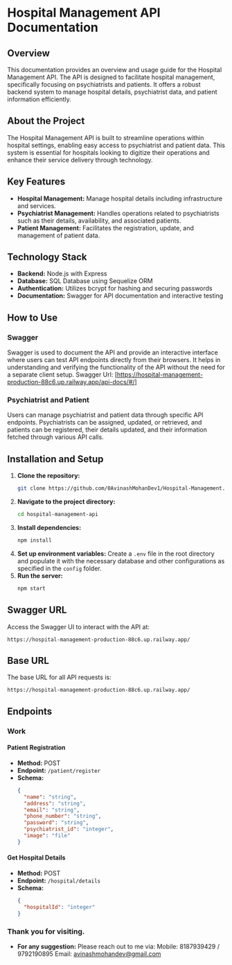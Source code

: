 # Hospital Management API Documentation

## Overview

This documentation provides an overview and usage guide for the Hospital Management API. The API is designed to facilitate hospital management, specifically focusing on psychiatrists and patients. It offers a robust backend system to manage hospital details, psychiatrist data, and patient information efficiently.

## About the Project

The Hospital Management API is built to streamline operations within hospital settings, enabling easy access to psychiatrist and patient data. This system is essential for hospitals looking to digitize their operations and enhance their service delivery through technology.

## Key Features

- **Hospital Management:** Manage hospital details including infrastructure and services.
- **Psychiatrist Management:** Handles operations related to psychiatrists such as their details, availability, and associated patients.
- **Patient Management:** Facilitates the registration, update, and management of patient data.

## Technology Stack

- **Backend:** Node.js with Express
- **Database:** SQL Database using Sequelize ORM
- **Authentication:** Utilizes bcrypt for hashing and securing passwords
- **Documentation:** Swagger for API documentation and interactive testing

## How to Use

### Swagger

Swagger is used to document the API and provide an interactive interface where users can test API endpoints directly from their browsers. It helps in understanding and verifying the functionality of the API without the need for a separate client setup.
Swagger Url: [https://hospital-management-production-88c6.up.railway.app/api-docs/#/]

### Psychiatrist and Patient

Users can manage psychiatrist and patient data through specific API endpoints. Psychiatrists can be assigned, updated, or retrieved, and patients can be registered, their details updated, and their information fetched through various API calls.

## Installation and Setup

1. **Clone the repository:**
   ```bash
   git clone https://github.com/0AvinashMohanDev1/Hospital-Management.git
   ```
2. **Navigate to the project directory:**
   ```bash
   cd hospital-management-api
   ```
3. **Install dependencies:**
   ```bash
   npm install
   ```
4. **Set up environment variables:**
   Create a `.env` file in the root directory and populate it with the necessary database and other configurations as specified in the `config` folder.
5. **Run the server:**
   ```bash
   npm start
   ```

## Swagger URL

Access the Swagger UI to interact with the API at:
```
https://hospital-management-production-88c6.up.railway.app/
```

## Base URL

The base URL for all API requests is:
```
https://hospital-management-production-88c6.up.railway.app/
```

## Endpoints

### Work

#### Patient Registration

- **Method:** POST
- **Endpoint:** `/patient/register`
- **Schema:**
  ```json
  {
    "name": "string",
    "address": "string",
    "email": "string",
    "phone_number": "string",
    "password": "string",
    "psychiatrist_id": "integer",
    "image": "file"
  }
  ```

#### Get Hospital Details

- **Method:** POST
- **Endpoint:** `/hospital/details`
- **Schema:**
  ```json
  {
    "hospitalId": "integer"
  }
  ```

### Thank you for visiting.
- **For any suggestion:**
Please reach out to me via:
Mobile: 8187939429 / 9792190895
Email: avinashmohandev@gmail.com